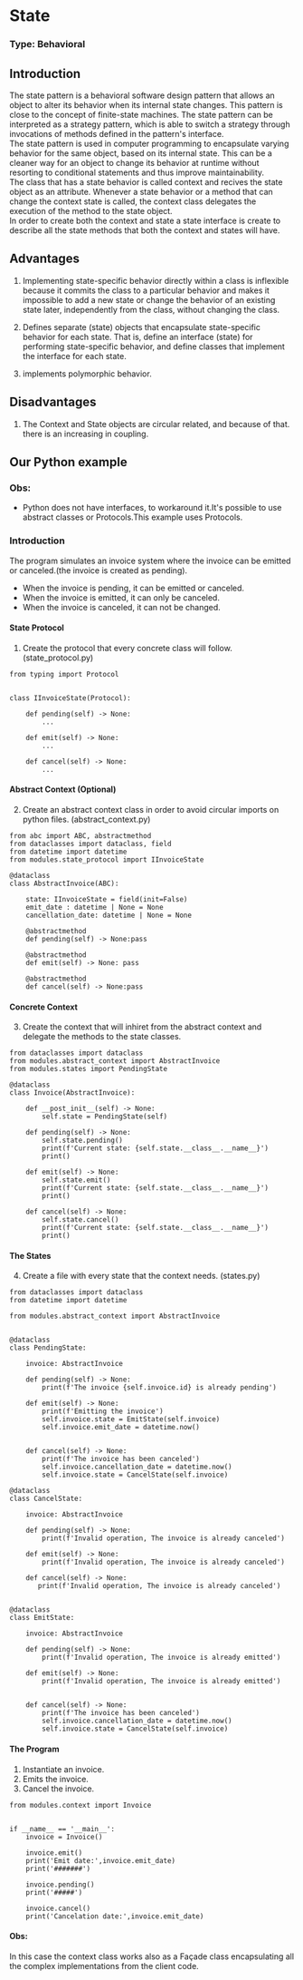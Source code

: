 # State

### Type: Behavioral

## Introduction

The state pattern is a behavioral software design pattern that allows an object to alter its behavior when its internal state changes. This pattern is close to the concept of finite-state machines. The state pattern can be interpreted as a strategy pattern, which is able to switch a strategy through invocations of methods defined in the pattern's interface.<br>
The state pattern is used in computer programming to encapsulate varying behavior for the same object, based on its internal state. This can be a cleaner way for an object to change its behavior at runtime without resorting to conditional statements and thus improve maintainability.<br>
The class that has a state behavior is called context and recives the state object as an attribute. Whenever a state behavior or a method that can change the context state is called, the context class delegates the execution of the method to the state object.<br>
In order to create both the context and state a state interface is create to describe all the state methods that both the context and states will have.


## Advantages

1. Implementing state-specific behavior directly within a class is inflexible because it commits the class to a particular behavior and makes it impossible to add a new state or change the behavior of an existing state later, independently from the class, without changing the class.

2. Defines separate (state) objects that encapsulate state-specific behavior for each state. That is, define an interface (state) for performing state-specific behavior, and define classes that implement the interface for each state.

3. implements polymorphic behavior.

## Disadvantages

1. The Context and State objects are circular related, and because of that. there is an increasing in coupling.

## Our Python example

### Obs: 

* Python does not have interfaces, to workaround it.It's possible to use abstract classes or Protocols.This example uses Protocols. 

### Introduction

The program simulates an invoice system where the invoice can be emitted or canceled.(the invoice is created as pending).

* When the invoice is pending, it can be emitted or canceled.
* When the invoice is emitted, it can only be canceled.
* When the invoice is canceled, it can not be changed.


#### State Protocol

1. Create the protocol that every concrete class will follow. (state_protocol.py)

```
from typing import Protocol


class IInvoiceState(Protocol):
    
    def pending(self) -> None: 
        ...
    
    def emit(self) -> None: 
        ...
    
    def cancel(self) -> None:
        ...

```

#### Abstract Context (Optional)

2. Create an abstract context class in order to avoid circular imports on python files.  (abstract_context.py)

```
from abc import ABC, abstractmethod
from dataclasses import dataclass, field
from datetime import datetime
from modules.state_protocol import IInvoiceState

@dataclass
class AbstractInvoice(ABC):
    
    state: IInvoiceState = field(init=False)
    emit_date : datetime | None = None
    cancellation_date: datetime | None = None
    
    @abstractmethod
    def pending(self) -> None:pass
        
    @abstractmethod
    def emit(self) -> None: pass

    @abstractmethod    
    def cancel(self) -> None:pass

```

#### Concrete Context

3. Create the context that will inhiret from the abstract context and delegate the methods to the state classes.

```
from dataclasses import dataclass
from modules.abstract_context import AbstractInvoice
from modules.states import PendingState

@dataclass
class Invoice(AbstractInvoice):
    
    def __post_init__(self) -> None:
        self.state = PendingState(self)
    
    def pending(self) -> None:
        self.state.pending()
        print(f'Current state: {self.state.__class__.__name__}')
        print()
    
    def emit(self) -> None:
        self.state.emit()
        print(f'Current state: {self.state.__class__.__name__}')
        print()
        
    def cancel(self) -> None:
        self.state.cancel()
        print(f'Current state: {self.state.__class__.__name__}')
        print()

```

#### The States

4. Create a file with every state that the context needs. (states.py)

```
from dataclasses import dataclass
from datetime import datetime

from modules.abstract_context import AbstractInvoice


@dataclass
class PendingState:
    
    invoice: AbstractInvoice
    
    def pending(self) -> None:
        print(f'The invoice {self.invoice.id} is already pending')
    
    def emit(self) -> None:  
        print(f'Emitting the invoice')
        self.invoice.state = EmitState(self.invoice)
        self.invoice.emit_date = datetime.now()
        

    def cancel(self) -> None:
        print(f'The invoice has been canceled')
        self.invoice.cancellation_date = datetime.now()
        self.invoice.state = CancelState(self.invoice)

@dataclass
class CancelState:
    
    invoice: AbstractInvoice
    
    def pending(self) -> None:
        print(f'Invalid operation, The invoice is already canceled')
    
    def emit(self) -> None:  
        print(f'Invalid operation, The invoice is already canceled')

    def cancel(self) -> None:
       print(f'Invalid operation, The invoice is already canceled')


@dataclass
class EmitState:
    
    invoice: AbstractInvoice
    
    def pending(self) -> None:
        print(f'Invalid operation, The invoice is already emitted')
    
    def emit(self) -> None:  
        print(f'Invalid operation, The invoice is already emitted')
        

    def cancel(self) -> None:
        print(f'The invoice has been canceled')
        self.invoice.cancellation_date = datetime.now()
        self.invoice.state = CancelState(self.invoice)

```

#### The Program

1. Instantiate an invoice.
2. Emits the invoice.
3. Cancel the invoice.


```
from modules.context import Invoice

    
if __name__ == '__main__':
    invoice = Invoice()
    
    invoice.emit()
    print('Emit date:',invoice.emit_date)
    print('#######')
    
    invoice.pending()
    print('#####')
    
    invoice.cancel()
    print('Cancelation date:',invoice.emit_date)

```

#### Obs:

In this case the context class works also as a Façade class encapsulating all the complex implementations from the client code.
